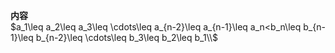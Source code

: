 **内容**  
$a_1\leq a_2\leq a_3\leq \cdots\leq a_{n-2}\leq a_{n-1}\leq a_n<b_n\leq b_{n-1}\leq b_{n-2}\leq \cdots\leq b_3\leq b_2\leq b_1\\$  
